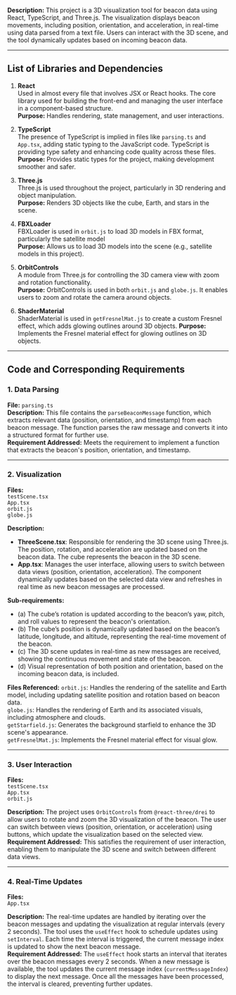 **Description:**
This project is a 3D visualization tool for beacon data using React, TypeScript, and Three.js. The visualization displays beacon movements, including position, orientation, and acceleration, in real-time using data parsed from a text file. Users can interact with the 3D scene, and the tool dynamically updates based on incoming beacon data.

---

## **List of Libraries and Dependencies**

1. **React**  
   Used in almost every file that involves JSX or React hooks. The core library used for building the front-end and managing the user interface in a component-based structure.  
   **Purpose:** Handles rendering, state management, and user interactions.

2. **TypeScript**  
   The presence of TypeScript is implied in files like `parsing.ts` and `App.tsx`, adding static typing to the JavaScript code. TypeScript is providing type safety and enhancing code quality across these files.
   **Purpose:** Provides static types for the project, making development smoother and safer.

3. **Three.js**  
   Three.js is used throughout the project, particularly in 3D rendering and object manipulation.  
   **Purpose:** Renders 3D objects like the cube, Earth, and stars in the scene.

4. **FBXLoader**  
   FBXLoader is used in `orbit.js` to load 3D models in FBX format, particularly the satellite model  
   **Purpose:** Allows us to load 3D models into the scene (e.g., satellite models in this project).

5. **OrbitControls**  
   A module from Three.js for controlling the 3D camera view with zoom and rotation functionality.  
   **Purpose:** OrbitControls is used in both `orbit.js` and `globe.js`. It enables users to zoom and rotate the camera around objects.

6. **ShaderMaterial**  
   ShaderMaterial is used in `getFresnelMat.js` to create a custom Fresnel effect, which adds glowing outlines around 3D objects. 
   **Purpose:** Implements the Fresnel material effect for glowing outlines on 3D objects.

---

## **Code and Corresponding Requirements**

### **1. Data Parsing**

**File:** `parsing.ts`  
**Description:** This file contains the `parseBeaconMessage` function, which extracts relevant data (position, orientation, and timestamp) from each beacon message. The function parses the raw message and converts it into a structured format for further use.  
**Requirement Addressed:** Meets the requirement to implement a function that extracts the beacon's position, orientation, and timestamp.

---

### **2. Visualization**

**Files:**  
 `testScene.tsx`  
 `App.tsx`  
 `orbit.js`  
 `globe.js`  

**Description:**  
- **ThreeScene.tsx**: Responsible for rendering the 3D scene using Three.js. The position, rotation, and acceleration are updated based on the beacon data. The cube represents the beacon in the 3D scene.  
- **App.tsx**: Manages the user interface, allowing users to switch between data views (position, orientation, acceleration). The component dynamically updates based on the selected data view and refreshes in real time as new beacon messages are processed.

**Sub-requirements:**
- (a) The cube’s rotation is updated according to the beacon’s yaw, pitch, and roll values to represent the beacon's orientation.  
- (b) The cube’s position is dynamically updated based on the beacon’s latitude, longitude, and altitude, representing the real-time movement of the beacon.  
- (c) The 3D scene updates in real-time as new messages are received, showing the continuous movement and state of the beacon.  
- (d) Visual representation of both position and orientation, based on the incoming beacon data, is included.

**Files Referenced:**
 `orbit.js`: Handles the rendering of the satellite and Earth model, including updating satellite position and rotation based on beacon data.  
 `globe.js`: Handles the rendering of Earth and its associated visuals, including atmosphere and clouds.  
 `getStarfield.js`: Generates the background starfield to enhance the 3D scene's appearance.  
 `getFresnelMat.js`: Implements the Fresnel material effect for visual glow.

---

### **3. User Interaction**

**Files:**  
 `testScene.tsx`  
 `App.tsx`  
 `orbit.js`  

**Description:** The project uses `OrbitControls` from `@react-three/drei` to allow users to rotate and zoom the 3D visualization of the beacon. The user can switch between views (position, orientation, or acceleration) using buttons, which update the visualization based on the selected view.  
**Requirement Addressed:** This satisfies the requirement of user interaction, enabling them to manipulate the 3D scene and switch between different data views.

---

### **4. Real-Time Updates**

**Files:**  
 `App.tsx`  

**Description:** The real-time updates are handled by iterating over the beacon messages and updating the visualization at regular intervals (every 2 seconds). The tool uses the `useEffect` hook to schedule updates using `setInterval`. Each time the interval is triggered, the current message index is updated to show the next beacon message.  
**Requirement Addressed:** The `useEffect` hook starts an interval that iterates over the beacon messages every 2 seconds. When a new message is available, the tool updates the current message index (`currentMessageIndex`) to display the next message. Once all the messages have been processed, the interval is cleared, preventing further updates.

